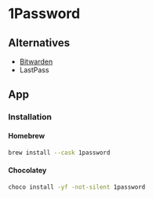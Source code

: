 # 1Password

## Alternatives

- [Bitwarden](/bitwarden.md)
- LastPass

## App

### Installation

#### Homebrew

```sh
brew install --cask 1password
```

#### Chocolatey

```sh
choco install -yf -not-silent 1password
```
